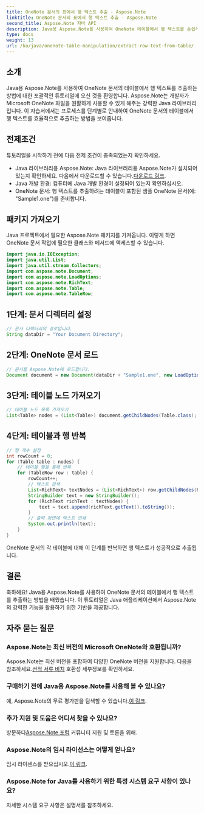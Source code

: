 ```yaml
---
title: OneNote 문서의 표에서 행 텍스트 추출 - Aspose.Note
linktitle: OneNote 문서의 표에서 행 텍스트 추출 - Aspose.Note
second_title: Aspose.Note 자바 API
description: Java용 Aspose.Note를 사용하여 OneNote 테이블에서 행 텍스트를 손쉽게 추출하는 방법을 알아보세요. 원활한 통합을 위한 단계별 가이드를 따르세요.
type: docs
weight: 13
url: /ko/java/onenote-table-manipulation/extract-row-text-from-table/
---
```

## 소개
Java용 Aspose.Note를 사용하여 OneNote 문서의 테이블에서 행 텍스트를 추출하는 방법에 대한 포괄적인 튜토리얼에 오신 것을 환영합니다. Aspose.Note는 개발자가 Microsoft OneNote 파일을 원활하게 사용할 수 있게 해주는 강력한 Java 라이브러리입니다. 이 자습서에서는 프로세스를 단계별로 안내하여 OneNote 문서의 테이블에서 행 텍스트를 효율적으로 추출하는 방법을 보여줍니다.
## 전제조건
튜토리얼을 시작하기 전에 다음 전제 조건이 충족되었는지 확인하세요.
-  Java 라이브러리용 Aspose.Note: Java 라이브러리용 Aspose.Note가 설치되어 있는지 확인하세요. 다음에서 다운로드할 수 있습니다.[다운로드 링크](https://releases.aspose.com/note/java/).
- Java 개발 환경: 컴퓨터에 Java 개발 환경이 설정되어 있는지 확인하십시오.
- OneNote 문서: 행 텍스트를 추출하려는 테이블이 포함된 샘플 OneNote 문서(예: "Sample1.one")를 준비합니다.
## 패키지 가져오기
Java 프로젝트에서 필요한 Aspose.Note 패키지를 가져옵니다. 이렇게 하면 OneNote 문서 작업에 필요한 클래스와 메서드에 액세스할 수 있습니다.
```java
import java.io.IOException;
import java.util.List;
import java.util.stream.Collectors;
import com.aspose.note.Document;
import com.aspose.note.LoadOptions;
import com.aspose.note.RichText;
import com.aspose.note.Table;
import com.aspose.note.TableRow;
```
## 1단계: 문서 디렉터리 설정
```java
// 문서 디렉터리의 경로입니다.
String dataDir = "Your Document Directory";
```
## 2단계: OneNote 문서 로드
```java
// 문서를 Aspose.Note에 로드합니다.
Document document = new Document(dataDir + "Sample1.one", new LoadOptions());
```
## 3단계: 테이블 노드 가져오기
```java
// 테이블 노드 목록 가져오기
List<Table> nodes = (List<Table>) document.getChildNodes(Table.class);
```
## 4단계: 테이블과 행 반복
```java
// 행 개수 설정
int rowCount = 0;
for (Table table : nodes) {
    // 테이블 행을 통해 반복
    for (TableRow row : table) {
        rowCount++;
        // 텍스트 검색
        List<RichText> textNodes = (List<RichText>) row.getChildNodes(RichText.class);
        StringBuilder text = new StringBuilder();
        for (RichText richText : textNodes) {
            text = text.append(richText.getText().toString());
        }
        // 출력 화면에 텍스트 인쇄
        System.out.println(text);
    }
}
```
OneNote 문서의 각 테이블에 대해 이 단계를 반복하면 행 텍스트가 성공적으로 추출됩니다.
## 결론
축하해요! Java용 Aspose.Note를 사용하여 OneNote 문서의 테이블에서 행 텍스트를 추출하는 방법을 배웠습니다. 이 튜토리얼은 Java 애플리케이션에서 Aspose.Note의 강력한 기능을 활용하기 위한 기반을 제공합니다.
## 자주 묻는 질문
### Aspose.Note는 최신 버전의 Microsoft OneNote와 호환됩니까?
 Aspose.Note는 최신 버전을 포함하여 다양한 OneNote 버전을 지원합니다. 다음을 참조하세요.[선적 서류 비치](https://reference.aspose.com/note/java/) 호환성 세부정보를 확인하세요.
### 구매하기 전에 Java용 Aspose.Note를 사용해 볼 수 있나요?
예, Aspose.Note의 무료 평가판을 탐색할 수 있습니다.[이 링크](https://releases.aspose.com/).
### 추가 지원 및 도움은 어디서 찾을 수 있나요?
 방문하다[Aspose.Note 포럼](https://forum.aspose.com/c/note/28) 커뮤니티 지원 및 토론을 위해.
### Aspose.Note의 임시 라이선스는 어떻게 얻나요?
 임시 라이센스를 받으십시오.[이 링크](https://purchase.aspose.com/temporary-license/).
### Aspose.Note for Java를 사용하기 위한 특정 시스템 요구 사항이 있나요?
자세한 시스템 요구 사항은 설명서를 참조하세요.